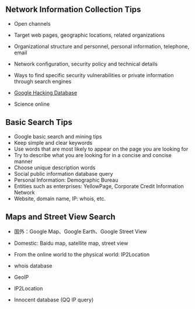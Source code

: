 ## Network Information Collection Tips


- Open channels
- Target web pages, geographic locations, related organizations
- Organizational structure and personnel, personal information, telephone, email
- Network configuration, security policy and technical details
- Ways to find specific security vulnerabilities or private information through search engines
-   [Google Hacking Database](https://www.exploit-db.com/google-hacking-database/)

- Science online


## Basic Search Tips


- Google basic search and mining tips
- Keep simple and clear keywords
- Use words that are most likely to appear on the page you are looking for
- Try to describe what you are looking for in a concise and concise manner
- Choose unique description words
- Social public information database query
- Personal Information: Demographic Bureau
- Entities such as enterprises: YellowPage, Corporate Credit Information Network
- Website, domain name, IP: whois, etc.


## Maps and Street View Search


-   国外：Google Map、Google Earth、Google Street View

- Domestic: Baidu map, satellite map, street view
- From the online world to the physical world: IP2Location
- whois database
-   GeoIP

-   IP2Location

- Innocent database (QQ IP query)